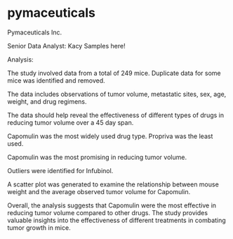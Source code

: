 # pymaceuticals

Pymaceuticals Inc. 

Senior Data Analyst: Kacy Samples here! 

Analysis:

The study involved data from a total of 249 mice. Duplicate data for some mice was identified and removed.

The data includes observations of tumor volume, metastatic sites, sex, age, weight, and drug regimens.

The data should help reveal the effectiveness of different types of drugs in reducing tumor volume over a 45 day span. 

Capomulin was the most widely used drug type. Propriva was the least used.

Capomulin was the most promising in reducing tumor volume. 

Outliers were identified for Infubinol.

A scatter plot was generated to examine the relationship between mouse weight and the average observed tumor volume for Capomulin.

Overall, the analysis suggests that Capomulin were the most effective in reducing tumor volume compared to other drugs. The study provides valuable insights into the effectiveness of different treatments in combating tumor growth in mice.